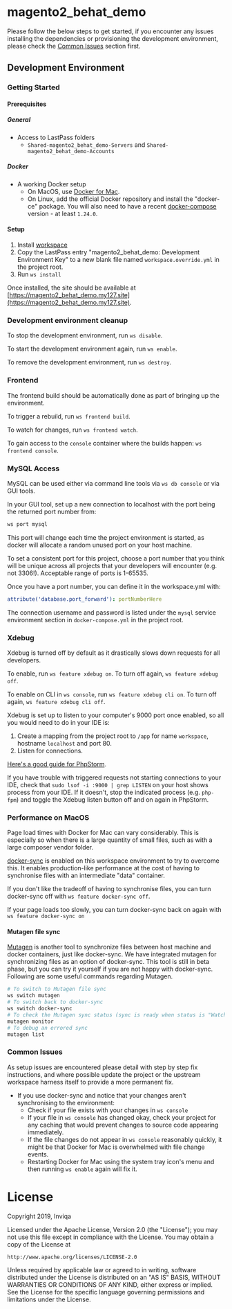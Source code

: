 # magento2_behat_demo

Please follow the below steps to get started, if you encounter any issues installing the dependencies or provisioning the development environment, please check the [Common Issues](#common-issues) section first.

## Development Environment

### Getting Started

#### Prerequisites

##### General

- Access to LastPass folders
  - `Shared-magento2_behat_demo-Servers` and `Shared-magento2_behat_demo-Accounts`

##### Docker

- A working Docker setup
  - On MacOS, use [Docker for Mac](https://docs.docker.com/docker-for-mac/install/).
  - On Linux, add the official Docker repository and install the "docker-ce" package.
    You will also need to have a recent [docker-compose](https://docs.docker.com/compose/install/) version - at least `1.24.0`.

#### Setup

1. Install [workspace](https://github.com/my127/workspace)
2. Copy the LastPass entry "magento2_behat_demo: Development Environment Key" to a new blank file named `workspace.override.yml` in the project root.
3. Run `ws install`

Once installed, the site should be available at [https://magento2_behat_demo.my127.site](https://magento2_behat_demo.my127.site).

### Development environment cleanup

To stop the development environment, run `ws disable`.

To start the development environment again, run `ws enable`.

To remove the development environment, run `ws destroy`.

### Frontend

The frontend build should be automatically done as part of bringing up the environment.

To trigger a rebuild, run `ws frontend build`.

To watch for changes, run `ws frontend watch`.

To gain access to the `console` container where the builds happen: `ws frontend console`.

### MySQL Access

MySQL can be used either via command line tools via `ws db console` or via GUI tools.

In your GUI tool, set up a new connection to localhost with the port being the returned port number from:
```bash
ws port mysql
```

This port will change each time the project environment is started, as docker will allocate a random unused port
on your host machine.

To set a consistent port for this project, choose a port number that you think will be unique across all projects
that your developers will encounter (e.g. not 3306!). Acceptable range of ports is 1-65535.

Once you have a port number, you can define it in the workspace.yml with:
```yaml
attribute('database.port_forward'): portNumberHere
```
The connection username and password is listed under the `mysql` service environment section in `docker-compose.yml` in
the project root.

### Xdebug

Xdebug is turned off by default as it drastically slows down requests for all developers.

To enable, run `ws feature xdebug on`. To turn off again, `ws feature xdebug off`.

To enable on CLI in `ws console`, run `ws feature xdebug cli on`. To turn off again, `ws feature xdebug cli off`.

Xdebug is set up to listen to your computer's 9000 port once enabled, so all you would need to do in your IDE is:
1. Create a mapping from the project root to `/app` for name `workspace`, hostname `localhost` and port 80.
2. Listen for connections.

[Here's a good guide for PhpStorm](https://www.jetbrains.com/help/phpstorm/zero-configuration-debugging.html).

If you have trouble with triggered requests not starting connections to your IDE, check that
`sudo lsof -i :9000 | grep LISTEN` on your host shows process from your IDE.
If it doesn't, stop the indicated process (e.g. `php-fpm`) and toggle the Xdebug listen button off and on again in PhpStorm.

### Performance on MacOS

Page load times with Docker for Mac can vary considerably. This is especially so when there is a large
quantity of small files, such as with a large composer vendor folder.

[docker-sync](https://github.com/EugenMayer/docker-sync/) is enabled on this workspace environment to
try to overcome this.
It enables production-like performance at the cost of having to synchronise files with an intermediate
"data" container.

If you don't like the tradeoff of having to synchronise files, you can turn docker-sync off
with `ws feature docker-sync off`.

If your page loads too slowly, you can turn docker-sync back on again  with `ws feature docker-sync on`

#### Mutagen file sync

[Mutagen](https://mutagen.io/documentation/transports/docker) is another tool to synchronize files between host machine
and docker containers, just like docker-sync. We have integrated mutagen for synchronizing files as an option of docker-sync.
This tool is still in beta phase, but you can try it yourself if you are not happy with docker-sync.
Following are some useful commands regarding Mutagen.

```bash
# To switch to Mutagen file sync
ws switch mutagen
# To switch back to docker-sync
ws switch docker-sync
# To check the Mutagen sync status (sync is ready when status is "Watching for changes")
mutagen monitor
# To debug an errored sync
mutagen list
```

### Common Issues

As setup issues are encountered please detail with step by step fix instructions, and where possible update the project or the upstream workspace harness itself to provide a more permanent fix.

* If you use docker-sync and notice that your changes aren't synchronising to the environment:
  * Check if your file exists with your changes in `ws console`
  * If your file in `ws console` has changed okay, check your project for any caching that
    would prevent changes to source code appearing immediately.
  * If the file changes do not appear in `ws console` reasonably quickly, it might be that
    Docker for Mac is overwhelmed with file change events.
  * Restarting Docker for Mac using the system tray icon's menu and then running `ws enable` again
    will fix it.

# License

Copyright 2019, Inviqa

Licensed under the Apache License, Version 2.0 (the "License");
you may not use this file except in compliance with the License.
You may obtain a copy of the License at

    http://www.apache.org/licenses/LICENSE-2.0

Unless required by applicable law or agreed to in writing, software
distributed under the License is distributed on an "AS IS" BASIS,
WITHOUT WARRANTIES OR CONDITIONS OF ANY KIND, either express or implied.
See the License for the specific language governing permissions and
limitations under the License.

